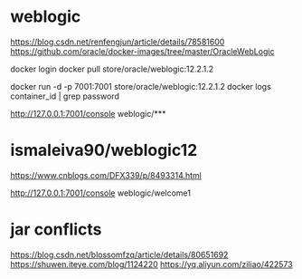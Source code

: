 # weblogic
https://blog.csdn.net/renfengjun/article/details/78581600
https://github.com/oracle/docker-images/tree/master/OracleWebLogic

docker login
docker pull store/oracle/weblogic:12.2.1.2

docker run -d -p 7001:7001 store/oracle/weblogic:12.2.1.2
docker logs container_id | grep password

http://127.0.0.1:7001/console
weblogic/***

# ismaleiva90/weblogic12
https://www.cnblogs.com/DFX339/p/8493314.html

http://127.0.0.1:7001/console
weblogic/welcome1

# jar conflicts
https://blog.csdn.net/blossomfzq/article/details/80651692
https://shuwen.iteye.com/blog/1124220
https://yq.aliyun.com/ziliao/422573
